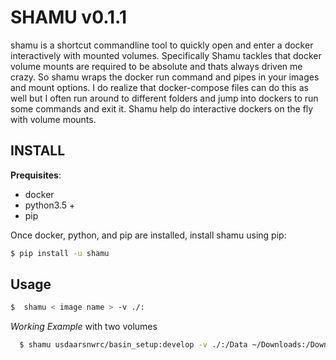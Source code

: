 # SHAMU v0.1.1

shamu is a shortcut commandline tool to quickly open and enter a docker
interactively with mounted volumes. Specifically Shamu tackles that docker
volume mounts are required to be absolute and thats always driven me crazy.
So shamu wraps the docker run command and pipes in your images and mount
options. I do realize that docker-compose files can do this as well but I
often run around to different folders and jump into dockers to run some
commands and exit it. Shamu help do interactive dockers on the fly with
volume mounts.

## INSTALL

**Prequisites**:

- docker
- python3.5 +
- pip

Once docker, python, and pip are installed, install shamu using pip:

``` bash
$ pip install -u shamu
```

## Usage

``` bash
$  shamu < image name > -v ./:
```
*Working Example* with two volumes

``` bash
  $ shamu usdaarsnwrc/basin_setup:develop -v ./:/Data ~/Downloads:/Downloads
```
